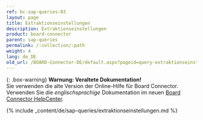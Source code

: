 ```yaml
---
ref: bc-sap-queries-03
layout: page
title: Extraktionseinstellungen
description: Extraktionseinstellungen
product: board-connector
parent: sap-queries
permalink: /:collection/:path
weight: 4
lang: de_DE
old_url: /BOARD-Connector-DE/default.aspx?pageid=query-extraktionseinstellungen
---
```


{: .box-warning}
**Warnung: Veraltete Dokumentation!** <br>
Sie verwenden die alte Version der Online-Hilfe für Board Connector.<br>
Verwenden Sie die *englischsprachige* Dokumentation im neuen [Board Connector HelpCenter](https://helpcenter.theobald-software.com/board-connector/documentation/introduction/).

{% include _content/de/sap-queries/extraktionseinstellungen.md %}
